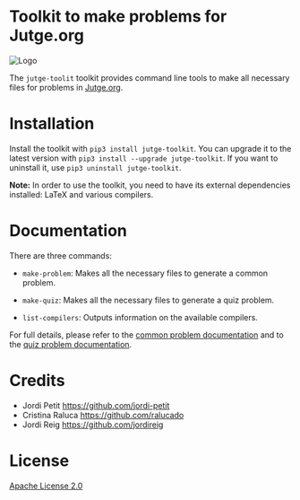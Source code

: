 # Toolkit to make problems for Jutge.org

![Logo](documentation/logo.png)

The `jutge-toolit` toolkit provides command line tools to
make all necessary files for problems in
[Jutge.org](https://jutge.org/).


# Installation

Install the toolkit with `pip3 install jutge-toolkit`. You can upgrade it to the latest version with `pip3 install --upgrade jutge-toolkit`. If you want to uninstall it, use `pip3 uninstall jutge-toolkit`.

**Note:** In order to use the toolkit, you need to have its external dependencies
installed: LaTeX and various compilers.


# Documentation

There are three commands:

- `make-problem`: Makes all the necessary files to generate a common problem.

- `make-quiz`: Makes all the necessary files to generate a quiz problem.

- `list-compilers`: Outputs information on the available compilers.

For full details, please refer to the [common problem documentation](documentation/problems.md)
and to the [quiz problem documentation](documentation/quizzes.md).


# Credits

- Jordi Petit https://github.com/jordi-petit
- Cristina Raluca https://github.com/ralucado
- Jordi Reig https://github.com/jordireig


# License

[Apache License 2.0](https://raw.githubusercontent.com/jutge-org/jutge-python/master/LICENSE.txt)
